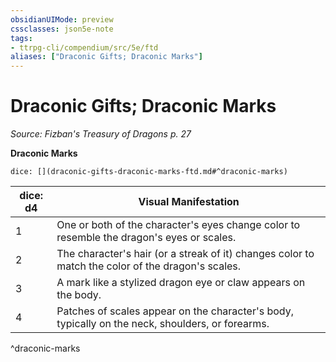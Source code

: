 ```yaml
---
obsidianUIMode: preview
cssclasses: json5e-note
tags:
- ttrpg-cli/compendium/src/5e/ftd
aliases: ["Draconic Gifts; Draconic Marks"]
---
```

# Draconic Gifts; Draconic Marks
*Source: Fizban's Treasury of Dragons p. 27* 

**Draconic Marks**

`dice: [](draconic-gifts-draconic-marks-ftd.md#^draconic-marks)`

| dice: d4 | Visual Manifestation |
|----------|----------------------|
| 1 | One or both of the character's eyes change color to resemble the dragon's eyes or scales. |
| 2 | The character's hair (or a streak of it) changes color to match the color of the dragon's scales. |
| 3 | A mark like a stylized dragon eye or claw appears on the body. |
| 4 | Patches of scales appear on the character's body, typically on the neck, shoulders, or forearms. |
^draconic-marks